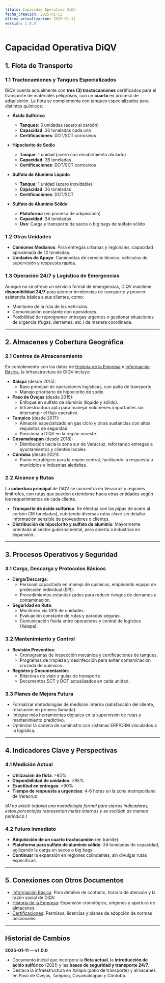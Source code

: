 ```yaml
---
título: Capacidad Operativa DiQV
fecha_creación: 2025-01-11
última_actualización: 2025-01-11
versión: 1.0.0
---
```

# **Capacidad Operativa DiQV**

## 1. Flota de Transporte

### 1.1 Tractocamiones y Tanques Especializados
DiQV cuenta actualmente con **tres (3) tractocamiones** certificados para el transporte de materiales peligrosos, con un **cuarto** en proceso de adquisición. La flota se complementa con tanques especializados para distintos químicos:

- **Ácido Sulfúrico**  
  - **Tanques**: 3 unidades (acero al carbón)  
  - **Capacidad**: 36 toneladas cada uno  
  - **Certificaciones**: DOT/SCT corrosivos  

- **Hipoclorito de Sodio**  
  - **Tanque**: 1 unidad (acero con recubrimiento ahulado)  
  - **Capacidad**: 36 toneladas  
  - **Certificaciones**: DOT/SCT corrosivos  

- **Sulfato de Aluminio Líquido**  
  - **Tanque**: 1 unidad (acero inoxidable)  
  - **Capacidad**: 36 toneladas  
  - **Certificaciones**: DOT/SCT  

- **Sulfato de Aluminio Sólido**  
  - **Plataforma** (en proceso de adquisición)  
  - **Capacidad**: 34 toneladas  
  - **Uso**: Carga y transporte de sacos o big bags de sulfato sólido

### 1.2 Otras Unidades
- **Camiones Medianos**: Para entregas urbanas y regionales, capacidad aproximada de 12 toneladas.  
- **Unidades de Apoyo**: Camionetas de servicio técnico, vehículos de supervisión y respuesta rápida.

### 1.3 Operación 24/7 y Logística de Emergencias
Aunque no se ofrece un servicio formal de emergencias, DiQV mantiene **disponibilidad 24/7** para atender incidencias de transporte y proveer asistencia básica a sus clientes, como:
- Monitoreo de la ruta de los vehículos.  
- Comunicación constante con operadores.  
- Posibilidad de reprogramar entregas urgentes o gestionar situaciones de urgencia (fugas, derrames, etc.) de manera coordinada.

---

## 2. Almacenes y Cobertura Geográfica

### 2.1 Centros de Almacenamiento
En complemento con los datos de [Historia de la Empresa](historia_empresa.md) e [Información Básica](informacion_basica.md), la infraestructura de DiQV incluye:
- **Xalapa** (desde 2015):  
  * Base principal de operaciones logísticas, con patio de transporte.  
  * Manejo prioritario de hipoclorito de sodio.
- **Paso de Ovejas** (desde 2015):  
  * Enfoque en sulfato de aluminio (líquido y sólido).  
  * Infraestructura apta para manejar volúmenes importantes sin interrumpir el flujo operativo.
- **Tampico** (desde 2017):  
  * Almacén especializado en gas cloro y otras sustancias con altos requisitos de seguridad.  
  * Posiciona a DiQV en la región noreste.
- **Cosamaloapan** (desde 2018):  
  * Distribución hacia la zona sur de Veracruz, reforzando entregas a ayuntamientos y clientes locales.
- **Córdoba** (desde 2021):  
  * Punto estratégico para la región central, facilitando la respuesta a municipios e industrias aledañas.

### 2.2 Alcance y Rutas
La **cobertura principal** de DiQV se concentra en Veracruz y regiones limítrofes, con rutas que pueden extenderse hacia otras entidades según los requerimientos de cada cliente.  
- **Transporte de ácido sulfúrico**: Se efectúa con las pipas de acero al carbón (36 toneladas), cubriendo diversas rutas clave sin detallar información sensible de proveedores o clientes.  
- **Distribución de hipoclorito y sulfato de aluminio**: Mayormente orientada al sector gubernamental, pero abierta a industrias en expansión.

---

## 3. Procesos Operativos y Seguridad

### 3.1 Carga, Descarga y Protocolos Básicos
- **Carga/Descarga**:  
  * Personal capacitado en manejo de químicos, empleando equipo de protección individual (EPI).  
  * Procedimientos estandarizados para reducir riesgos de derrames o contaminación.
- **Seguridad en Ruta**:  
  * Monitoreo vía GPS de unidades.  
  * Evaluación constante de rutas y paradas seguras.  
  * Comunicación fluida entre operadores y central de logística (Xalapa).

### 3.2 Mantenimiento y Control
- **Revisión Preventiva**:  
  * Cronogramas de inspección mecánica y certificaciones de tanques.  
  * Programas de limpieza y desinfección para evitar contaminación cruzada de químicos.
- **Registro y Documentación**:  
  * Bitácoras de viaje y guías de transporte.  
  * Documentos SCT y DOT actualizados en cada unidad.

### 3.3 Planes de Mejora Futura
- Formalizar metodologías de medición interna (satisfacción del cliente, resolución en primera llamada).  
- Integrar más herramientas digitales en la supervisión de rutas y mantenimiento predictivo.  
- Optimizar la cadena de suministro con sistemas ERP/CRM vinculados a la logística.

---

## 4. Indicadores Clave y Perspectivas

### 4.1 Medición Actual
- **Utilización de flota**: >85%  
- **Disponibilidad de unidades**: >95%  
- **Exactitud en entregas**: >90%  
- **Tiempo de respuesta a urgencias**: 4-6 horas en la zona metropolitana de Veracruz

*(Al no existir todavía una metodología formal para ciertos indicadores, estos porcentajes representan metas internas y se evalúan de manera periódica.)*

### 4.2 Futuro Inmediato
- **Adquisición de un cuarto tractocamión** (en trámite).  
- **Plataforma para sulfato de aluminio sólido**: 34 toneladas de capacidad, agilizando la carga en sacos o big bags.  
- **Continuar** la expansión en regiones colindantes, sin divulgar rutas específicas.

---

## 5. Conexiones con Otros Documentos
- [Información Básica](informacion_basica.md): Para detalles de contacto, horario de atención y la razón social de DiQV.  
- [Historia de la Empresa](historia_empresa.md): Expansión cronológica, orígenes y apertura de almacenes.  
- [Certificaciones](certificaciones.md): Permisos, licencias y planes de adopción de normas adicionales.

---

## Historial de Cambios

**2025-01-11 — v1.0.0**  
- Documento inicial que incorpora la **flota actual**, la **introducción de ácido sulfúrico** (2021) y las **bases de seguridad y transporte 24/7**.  
- Destaca la infraestructura en Xalapa (patio de transporte) y almacenes en Paso de Ovejas, Tampico, Cosamaloapan y Córdoba.